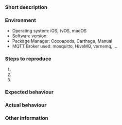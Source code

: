 <!-- Before filing an issue, please search the existing issues (both open and closed) to see if your report might be duplicate -->

### Short description
<!-- Explain in a few sentences what the issue/request is -->




<!--
If this is a bug report, use the following part of the the template and delete the part at the bottom
-->
### Environment
<!-- Tell us about the environment -->
 - Operating system:  iOS, tvOS, macOS <!-- delete the ones that do not apply -->
 - Software version: 
 - Package Manager: Cocoapods, Carthage, Manual <!-- delete the ones that do not apply -->
 - MQTT Broker used: mosquitto, HiveMQ, vernemq, ... <!-- delete the ones that do not apply -->

### Steps to reproduce
<!-- Tell us step-by-step how the issue can be triggered. Please include connection details to your test broker -->
1. <!-- step 1 -->
2. <!-- step 2 -->
3. <!-- step 3 -->

### Expected behaviour
<!-- What would you expect to happen when the reproduction steps are run -->

### Actual behaviour
<!-- What did happen? Please (if possible) provide logs, output from broker logs, etc. -->

### Other information
<!-- if you already did more digging into the issue, please provide all the information you gathered -->
